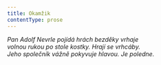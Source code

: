 ```yaml
---
title: Okamžik
contentType: prose
---
```


_Pan Adolf Nevrle pojídá hrách bezděky vrhaje  
volnou rukou po stole kostky. Hrají se vrhcáby.  
Jeho společník vážně pokyvuje hlavou. Je poledne._
